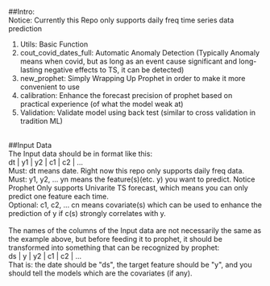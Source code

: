 ##Intro:<br />
Notice: Currently this Repo only supports daily freq time series data prediction<br />
1. Utils: Basic Function
2. cout_covid_dates_full: Automatic Anomaly Detection (Typically Anomaly means when covid, but as long as an event cause significant and long-lasting negative effects to TS, it can be detected)
3. new_prophet: Simply Wrapping Up Prophet in order to make it more convenient to use
4. calibration: Enhance the forecast precision of prophet based on practical experience (of what the model weak at)
5. Validation: Validate model using back test (similar to cross validation in tradition ML)
<br />
##Input Data<br />
The Input data should be in format like this:<br />
dt  |   y1   |   y2   |   c1   |   c2   | ...<br />
Must: dt means date. Right now this repo only supports daily freq data.<br />
Must: y1, y2, ... yn means the feature(s)(etc. y) you want to predict. Notice Prophet Only supports Univarite TS forecast, which means you can only predict one feature each time.<br />
Optional: c1, c2, ... cn means covariate(s) which can be used to enhance the prediction of y if c(s) strongly correlates with y.<br />
<br />
The names of the columns of the Input data are not necessarily the same as the example above, but before feeding it to prophet, it should be transformed into something that can be recognized by prophet:<br />
ds  |   y    |   y2   |   c1   |   c2   | ...<br />
That is: the date should be "ds", the target feature should be "y", and you should tell the models which are the covariates (if any).<br />
